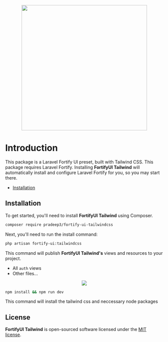 <p align="center"><img width="400" src="https://github.com/mekpk/fortify-ui-tailwindcss/raw/master/fortify-ui-tailwindcss.png"></p>

# Introduction

This package is a Laravel Fortify UI preset, built with Tailwind CSS. This package requires Laravel Fortify. Installing **FortifyUI Tailwind** will automatically install and configure Laravel Fortify for you, so you may start there.

-   [Installation](#installation)

## Installation

To get started, you'll need to install **FortifyUI Tailwind** using Composer.

```bash
composer require pradeep3/fortify-ui-tailwindcss
```

Next, you'll need to run the install command:

```bash
php artisan fortify-ui:tailwindcss
```

This command will publish **FortifyUI Tailwind's** views and resources to your project.

-   All `auth` views
-   Other files...

<p align="center"><img  src="https://github.com/mekpk/fortify-ui-tailwindcss/raw/master/fortify-ui-tailwindcss-screenshot.PNG"></p>

```bash
npm install && npm run dev
```

This command will install the tailwind css and neccessary node packages

## License

**FortifyUI Tailwind** is open-sourced software licensed under the [MIT license](LICENSE.md).
